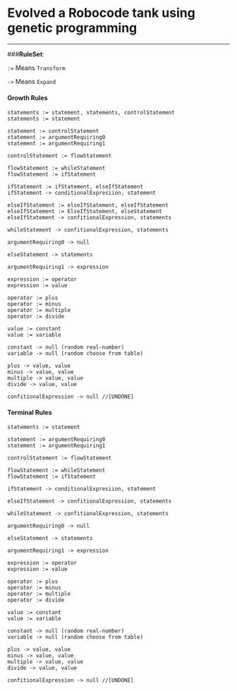 # Evolved a Robocode tank using genetic programming

------------

###**RuleSet**:

`:=` Means `Transform`

`->` Means `Expand`

#### Growth Rules

    statements := statement, statements, controlStatement
    statements := statement

    statement := controlStatement    
    statement := argumentRequiring0   
    statement := argumentRequiring1
    
    controlStatement := flowStatement
    
    flowStatement := whileStatement   
    flowStatement := ifStatement
    
    ifStatement := ifStatement, elseIfStatement   
    ifStatement -> conditionalExpresiion, statement

	elseIfStatement := elseIfStatement, elseIfStatement
	elseIfStatement := ElseIfStatement, elseStatement
	elseIfStatement -> confitionalExpression, statements

	whileStatement -> confitionalExpression, statements

	argumentRequiring0 -> null

	elseStatement -> statements

	argumentRequiring1 -> expression

	expression := operator
	expression := value

	operator := plus
	operator := minus
	operator := multiple
	operator := divide

	value := constant
	value := variable

	constant -> null (random real-number)
	variable -> null (random choose from table)

	plus -> value, value
	minus -> value, value
	multiple -> value, value
	divide -> value, value

	confitionalExpression -> null //[UNDONE]



#### Terminal Rules

    statements := statement
  
    statement := argumentRequiring0   
    statement := argumentRequiring1
    
    controlStatement := flowStatement
    
    flowStatement := whileStatement   
    flowStatement := ifStatement
    
    ifStatement -> conditionalExpresiion, statement

	elseIfStatement -> confitionalExpression, statements

	whileStatement -> confitionalExpression, statements

	argumentRequiring0 -> null

	elseStatement -> statements

	argumentRequiring1 -> expression

	expression := operator
	expression := value

	operator := plus
	operator := minus
	operator := multiple
	operator := divide

	value := constant
	value := variable

	constant -> null (random real-number)
	variable -> null (random choose from table)

	plus -> value, value
	minus -> value, value
	multiple -> value, value
	divide -> value, value

	confitionalExpression -> null //[UNDONE]